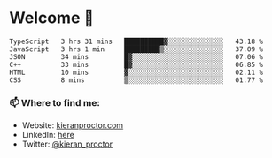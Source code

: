 # Welcome 🦘

<!--START_SECTION:waka-->

```text
TypeScript   3 hrs 31 mins   ██████████▓░░░░░░░░░░░░░░   43.18 %
JavaScript   3 hrs 1 min     █████████▒░░░░░░░░░░░░░░░   37.09 %
JSON         34 mins         █▓░░░░░░░░░░░░░░░░░░░░░░░   07.06 %
C++          33 mins         █▓░░░░░░░░░░░░░░░░░░░░░░░   06.85 %
HTML         10 mins         ▓░░░░░░░░░░░░░░░░░░░░░░░░   02.11 %
CSS          8 mins          ▒░░░░░░░░░░░░░░░░░░░░░░░░   01.77 %
```

<!--END_SECTION:waka-->

### 📫 Where to find me:

-   Website: [kieranproctor.com](https://kieranproctor.com/)
-   LinkedIn: [here](https://www.linkedin.com/in/kieran-proctor-086b5a159/)
-   Twitter: [@kieran_proctor](https://twitter.com/kieran_proctor)
